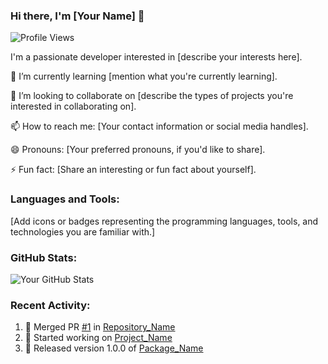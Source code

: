 ### Hi there, I'm [Your Name] 👋
![Profile Views](https://komarev.com/ghpvc/?username=KingDev-code&color=blueviolet)

I'm a passionate developer interested in [describe your interests here].

🌱 I’m currently learning [mention what you're currently learning].

💼 I’m looking to collaborate on [describe the types of projects you're interested in collaborating on].

📫 How to reach me: [Your contact information or social media handles].

😄 Pronouns: [Your preferred pronouns, if you'd like to share].

⚡ Fun fact: [Share an interesting or fun fact about yourself].

### Languages and Tools:
[Add icons or badges representing the programming languages, tools, and technologies you are familiar with.]

### GitHub Stats:
![Your GitHub Stats](https://github-readme-stats.vercel.app/api?username=KingDev-code&show_icons=true&theme=radical)

### Recent Activity:
<!--START_SECTION:activity-->
1. 🎉 Merged PR [#1](Link_to_PR) in [Repository_Name](Link_to_Repo)
2. 💼 Started working on [Project_Name](Link_to_Project)
3. 📝 Released version 1.0.0 of [Package_Name](Link_to_Package)
<!--END_SECTION:activity-->
